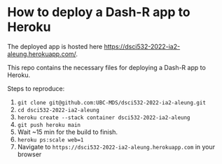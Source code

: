 # How to deploy a Dash-R app to Heroku

The deployed app is hosted here https://dsci532-2022-ia2-aleung.herokuapp.com/.

This repo contains the necessary files for deploying a Dash-R app to Heroku.

Steps to reproduce:

1. `git clone git@github.com:UBC-MDS/dsci532-2022-ia2-aleung.git`
2. `cd dsci532-2022-ia2-aleung`
3. `heroku create --stack container dsci532-2022-ia2-aleung`
4. `git push heroku main`
5. Wait ~15 min for the build to finish.
6. `heroku ps:scale web=1`
7. Navigate to `https://dsci532-2022-ia2-aleung.herokuapp.com` in your browser
